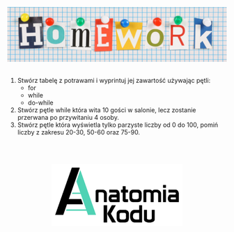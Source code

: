 <p align="center">
    <img src="../images/homework.png" width="800">
    <br/><br/>
</p>

1. Stwórz tabelę z potrawami i wyprintuj jej zawartość używając pętli:
    - for
    - while
    - do-while
2. Stwórz pętle while która wita 10 gości w salonie, lecz zostanie przerwana po przywitaniu 4 osoby.
3. Stwórz pętle która wyświetla tylko parzyste liczby od 0 do 100, pomiń liczby z zakresu 20-30, 50-60 oraz 75-90.

<p align="center">
    <br/><br/><br/>
    <img src="../images/logo-ak.png" width="300">
</p>